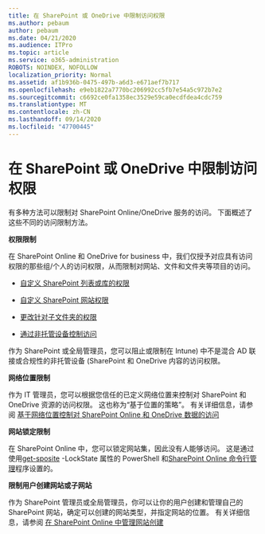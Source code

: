 ```yaml
---
title: 在 SharePoint 或 OneDrive 中限制访问权限
ms.author: pebaum
author: pebaum
ms.date: 04/21/2020
ms.audience: ITPro
ms.topic: article
ms.service: o365-administration
ROBOTS: NOINDEX, NOFOLLOW
localization_priority: Normal
ms.assetid: af1b936b-0475-497b-a6d3-e671aef7b717
ms.openlocfilehash: e9eb1822a7770bc206992cc5fb7e54a5c972b7e2
ms.sourcegitcommit: c6692ce0fa1358ec3529e59ca0ecdfdea4cdc759
ms.translationtype: MT
ms.contentlocale: zh-CN
ms.lasthandoff: 09/14/2020
ms.locfileid: "47700445"
---
```

# <a name="restrict-access-in-sharepoint-or-onedrive"></a>在 SharePoint 或 OneDrive 中限制访问权限

有多种方法可以限制对 SharePoint Online/OneDrive 服务的访问。 下面概述了这些不同的访问限制方法。 

**权限限制**

在 SharePoint Online 和 OneDrive for business 中，我们仅授予对应具有访问权限的那些组/个人的访问权限，从而限制对网站、文件和文件夹等项目的访问。

- [自定义 SharePoint 列表或库的权限](https://support.office.com/article/Customize-permissions-for-a-SharePoint-list-or-library-02d770f3-59eb-4910-a608-5f84cc297782)

- [自定义 SharePoint 网站权限](https://docs.microsoft.com/sharepoint/customize-sharepoint-site-permissions)

- [更改针对子文件夹的权限](https://support.office.com/article/Change-the-permissions-on-a-subfolder-5427BD7C-F20A-4F75-8CF2-5359DD45A1A6)

- [通过非托管设备控制访问](https://docs.microsoft.com/sharepoint/control-access-from-unmanaged-devices)

作为 SharePoint 或全局管理员，您可以阻止或限制在 Intune) 中不是混合 AD 联接或合规性的非托管设备 (SharePoint 和 OneDrive 内容的访问权限。

**网络位置限制**

作为 IT 管理员，您可以根据您信任的已定义网络位置来控制对 SharePoint 和 OneDrive 资源的访问权限。 这也称为“基于位置的策略”。 有关详细信息，请参阅 [基于网络位置控制对 SharePoint Online 和 OneDrive 数据的访问](https://docs.microsoft.com/sharepoint/control-access-based-on-network-location)

**网站锁定限制** 

在 SharePoint Online 中，您可以锁定网站集，因此没有人能够访问。 这是通过使用[get-sposite](https://docs.microsoft.com/powershell/module/sharepoint-online/set-sposite?view=sharepoint-ps) -LockState 属性的 PowerShell 和[SharePoint Online 命令行管理](https://docs.microsoft.com/powershell/sharepoint/sharepoint-online/connect-sharepoint-online?view=sharepoint-ps)程序设置的。

**限制用户创建网站或子网站**

作为 SharePoint 管理员或全局管理员，你可以让你的用户创建和管理自己的 SharePoint 网站，确定可以创建的网站类型，并指定网站的位置。 有关详细信息，请参阅 [在 SharePoint Online 中管理网站创建](https://docs.microsoft.com/sharepoint/manage-site-creation)

